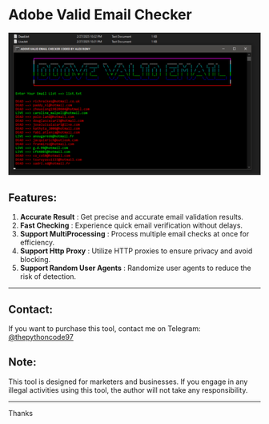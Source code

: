 # Adobe Valid Email Checker

![image](https://raw.githubusercontent.com/alexrony21/Adobe-Valid-Email-Checker/refs/heads/main/Adobe_Valid_Email_Checker.png)

## Features:
1. **Accurate Result** : Get precise and accurate email validation results.
2. **Fast Checking** : Experience quick email verification without delays.
3. **Support MultiProcessing** : Process multiple email checks at once for efficiency.
4. **Support Http Proxy** : Utilize HTTP proxies to ensure privacy and avoid blocking.
5. **Support Random User Agents** : Randomize user agents to reduce the risk of detection.

---
## Contact:
If you want to purchase this tool, contact me on Telegram: [@thepythoncode97](https://t.me/thepythoncode97)

## Note:
This tool is designed for marketers and businesses. If you engage in any illegal activities using this tool, the author will not take any responsibility.

---
Thanks
